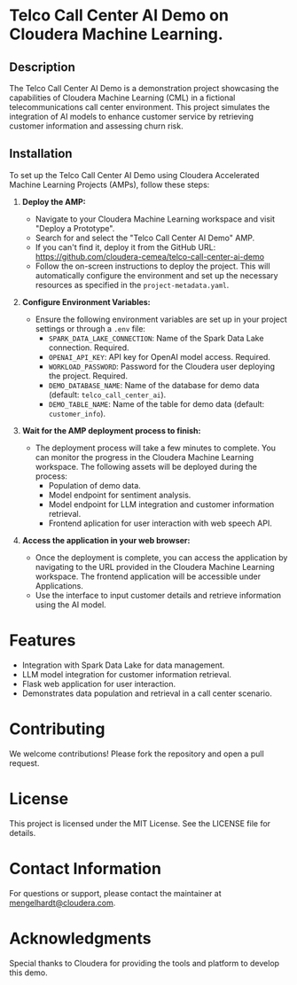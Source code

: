 # Telco Call Center AI Demo on Cloudera Machine Learning.

## Description
The Telco Call Center AI Demo is a demonstration project showcasing the capabilities of Cloudera Machine Learning (CML) in a fictional telecommunications call center environment. This project simulates the integration of AI models to enhance customer service by retrieving customer information and assessing churn risk.

## Installation
To set up the Telco Call Center AI Demo using Cloudera Accelerated Machine Learning Projects (AMPs), follow these steps:

1. **Deploy the AMP:**
   - Navigate to your Cloudera Machine Learning workspace and visit "Deploy a Prototype".
   - Search for and select the "Telco Call Center AI Demo" AMP.
   - If you can't find it, deploy it from the GitHub URL: https://github.com/cloudera-cemea/telco-call-center-ai-demo
   - Follow the on-screen instructions to deploy the project. This will automatically configure the environment and set up the necessary resources as specified in the `project-metadata.yaml`.

2. **Configure Environment Variables:**
   - Ensure the following environment variables are set up in your project settings or through a `.env` file:
     - `SPARK_DATA_LAKE_CONNECTION`: Name of the Spark Data Lake connection. Required.
     - `OPENAI_API_KEY`: API key for OpenAI model access. Required.
     - `WORKLOAD_PASSWORD`: Password for the Cloudera user deploying the project. Required.
     - `DEMO_DATABASE_NAME`: Name of the database for demo data (default: `telco_call_center_ai`).
     - `DEMO_TABLE_NAME`: Name of the table for demo data (default: `customer_info`).

3. **Wait for the AMP deployment process to finish:**
   - The deployment process will take a few minutes to complete. You can monitor the progress in the Cloudera Machine Learning workspace. The following assets will be deployed during the process:
     - Population of demo data.
     - Model endpoint for sentiment analysis.
     - Model endpoint for LLM integration and customer information retrieval.
     - Frontend aplication for user interaction with web speech API.

4. **Access the application in your web browser:**
    - Once the deployment is complete, you can access the application by navigating to the URL provided in the Cloudera Machine Learning workspace. The frontend application will be accessible under Applications.
    - Use the interface to input customer details and retrieve information using the AI model.

# Features
- Integration with Spark Data Lake for data management.
- LLM model integration for customer information retrieval.
- Flask web application for user interaction.
- Demonstrates data population and retrieval in a call center scenario.

# Contributing
We welcome contributions! Please fork the repository and open a pull request.

# License
This project is licensed under the MIT License. See the LICENSE file for details.

# Contact Information
For questions or support, please contact the maintainer at mengelhardt@cloudera.com.

# Acknowledgments
Special thanks to Cloudera for providing the tools and platform to develop this demo.
